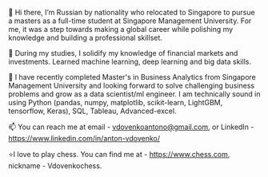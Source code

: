 👋 Hi there,
I’m Russian by nationality who relocated to Singapore to pursue a masters as a full-time student at Singapore Management University.
For me, it was a step towards making a global career while polishing my knowledge and building a professional skillset.

👀 During my studies, I solidify  my knowledge of financial markets and investments. Learned machine learning, deep learning and big data skills.

🌱 I have recently completed Master's in Business Analytics from Singapore Management University and looking forward to solve challenging business
problems and grow as a data scientist/ml engineer. I am technically sound in using Python (pandas, numpy, matplotlib, scikit-learn, LightGBM, tensorflow, Keras),
SQL, Tableau, Advanced-excel.

📫 You can reach me at email - vdovenkoantono@gmail.com, or LinkedIn - https://www.linkedin.com/in/anton-vdovenko/

⭐️I love to play chess. You can find me at - https://www.chess.com, nickname - Vdovenkochess.
<!---
AntonVdovenko/AntonVdovenko is a ✨ special ✨ repository because its `README.md` (this file) appears on your GitHub profile.
You can click the Preview link to take a look at your changes.
--->
